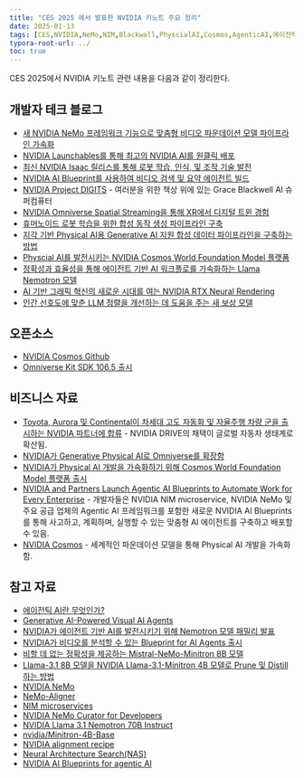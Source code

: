 ```yaml
---
title: "CES 2025 에서 발표한 NVIDIA 키노트 주요 정리"
date: 2025-01-13
tags: [CES,NVIDIA,NeMo,NIM,Blackwall,PhyscialAI,Cosmos,AgenticAI,에이전틱AI]
typora-root-url: ../
toc: true
---
```


CES 2025에서 NVIDIA 키노트 관련 내용을 다음과 같이 정리한다. 

## 개발자 테크 블로그

* [새 NVIDIA NeMo 프레임워크 기능으로 맞춤형 비디오 파운데이션 모델 파이프라인 가속화](https://developer.nvidia.com/blog/accelerate-custom-video-foundation-model-pipelines-with-new-nvidia-nemo-framework-capabilities/)
* [NVIDIA Launchables를 통해 최고의 NVIDIA AI를 원클릭 배포](https://developer.nvidia.com/blog/one-click-deployments-for-the-best-of-nvidia-ai-with-nvidia-launchables/)
* [최신 NVIDIA Isaac 릴리스를 통해 로봇 학습, 인식, 및 조작 기술 발전](https://developer.nvidia.com/blog/advancing-robot-learning-perception-and-manipulation-with-latest-nvidia-isaac-release/)
* [NVIDIA AI Blueprint를 사용하여 비디오 검색 및 요약 에이전트 빌드](https://developer.nvidia.com/blog/build-a-video-search-and-summarization-agent-with-nvidia-ai-blueprint/)
* [NVIDIA Project DIGITS](https://www.nvidia.com/en-us/project-digits/) - 여러분을 위한 책상 위에 있는 Grace Blackwell AI 슈퍼컴퓨터
* [NVIDIA Omniverse Spatial Streaming을 통해 XR에서 디지털 트윈 경험](https://developer.nvidia.com/blog/experience-digital-twins-in-xr-with-nvidia-omniverse-spatial-streaming/)
* [휴머노이드 로봇 학습을 위한 합성 동작 생성 파이프라인 구축](https://developer.nvidia.com/blog/building-a-synthetic-motion-generation-pipeline-for-humanoid-robot-learning/)
* [지각 기반 Physical AI용 Generative AI 지원 합성 데이터 파이프라인을 구축하는 방법](https://developer.nvidia.com/blog/how-to-build-a-generative-ai-enabled-synthetic-data-pipeline-for-perception-ai/)
* [Physcial AI를 발전시키는 NVIDIA Cosmos World Foundation Model 플랫폼](https://developer.nvidia.com/blog/advancing-physical-ai-with-nvidia-cosmos-world-foundation-model-platform/)
* [정확성과 효율성을 통해 에이전트 기반 AI 워크플로를 가속화하는 Llama Nemotron 모델](https://developer.nvidia.com/blog/llama-nemotron-models-accelerate-agentic-ai-workflows-with-accuracy-and-efficiency/?ncid=so-face-807308)
* [AI 기반 그래픽 혁신의 새로운 시대를 여는 NVIDIA RTX Neural Rendering](https://developer.nvidia.com/blog/nvidia-rtx-neural-rendering-introduces-next-era-of-ai-powered-graphics-innovation/)
* [인간 선호도에 맞춘 LLM 정렬을 개선하는 데 도움을 주는 새 보상 모델](https://developer.nvidia.com/blog/new-reward-model-helps-improve-llm-alignment-with-human-preferences/)



## 오픈소스

*  [NVIDIA Cosmos Github](https://github.com/NVIDIA/Cosmos)
*  [Omniverse Kit SDK 106.5 출시](https://docs.omniverse.nvidia.com/dev-guide/latest/release-notes/106_5_highlights.html)



## 비즈니스 자료

* [Toyota, Aurora 및 Continental이 차세대 고도 자동화 및 자율주행 차량 군을 출시하는 NVIDIA 파트너에 합류](https://nvidianews.nvidia.com/news/toyota-aurora-continental-nvidia-drive?ncid=so-face-851215) - NVIDIA DRIVE의 채택이 글로벌 자동차 생태계로 확산됨.  
* [NVIDIA가 Generative Physical AI로 Omniverse를 확장함](https://nvidianews.nvidia.com/news/nvidia-expands-omniverse-with-generative-physical-ai?ncid=so-face-723202)
* [NVIDIA가 Physical AI 개발을 가속화하기 위해 Cosmos World Foundation Model 플랫폼 출시](https://nvidianews.nvidia.com/news/nvidia-launches-cosmos-world-foundation-model-platform-to-accelerate-physical-ai-development?ncid=so-face-376452)
* [NVIDIA and Partners Launch Agentic AI Blueprints to Automate Work for Every Enterprise](https://blogs.nvidia.com/blog/agentic-ai-blueprints/?ncid=so-face-358478) - 개발자들은 NVIDIA NIM microservice, NVIDIA NeMo 및 주요 공급 업체의 Agentic AI 프레임워크를 포함한 새로운 NVIDIA AI Blueprints를 통해 사고하고, 계획하며, 실행할 수 있는 맞춤형 AI 에이전트를 구축하고 배포할 수 있음.  
* [NVIDIA Cosmos](https://www.nvidia.com/en-us/ai/cosmos/) - 세계적인 파운데이션 모델을 통해 Physical AI 개발을 가속화함.



## 참고 자료

* [에이전틱 AI란 무엇인가?](https://blogs.nvidia.co.kr/blog/what-is-agentic-ai/)
* [Generative AI-Powered Visual AI Agents](https://www.nvidia.com/en-us/use-cases/visual-ai-agents/)
* [NVIDIA가 에이전트 기반 AI를 발전시키기 위해 Nemotron 모델 패밀리 발표](https://blogs.nvidia.com/blog/nemotron-model-families/) 
* [NVIDIA가 비디오를 분석할 수 있는 Blueprint for AI Agents 출시](https://blogs.nvidia.com/blog/metropolis-ai-blueprint-video/?ncid=so-face-794797)
* [비할 데 없는 정확성을 제공하는 Mistral-NeMo-Minitron 8B 모델](https://developer.nvidia.com/blog/mistral-nemo-minitron-8b-foundation-model-delivers-unparalleled-accuracy/)
* [Llama-3.1 8B 모델을 NVIDIA Llama-3.1-Minitron 4B 모델로 Prune 및 Distill 하는 방법](https://developer.nvidia.com/blog/how-to-prune-and-distill-llama-3-1-8b-to-an-nvidia-llama-3-1-minitron-4b-model/)
* [NVIDIA NeMo](https://www.nvidia.com/en-us/ai-data-science/products/nemo/)
* [NeMo-Aligner](https://github.com/NVIDIA/NeMo-Aligner)
* [NIM microservices](https://build.nvidia.com/explore/discover)
* [NVIDIA NeMo Curator for Developers](https://developer.nvidia.com/nemo-curator)
* [NVIDIA Llama 3.1 Nemotron 70B Instruct](https://build.nvidia.com/nvidia/llama-3_1-nemotron-70b-instruct)
* [nvidia/Minitron-4B-Base](https://huggingface.co/nvidia/Minitron-4B-Base)
* [NVIDIA alignment recipe](https://arxiv.org/abs/2406.11704)
* [Neural Architecture Search(NAS)](https://arxiv.org/abs/2411.19146)
* [NVIDIA AI Blueprints for agentic AI](https://build.nvidia.com/blueprints)
